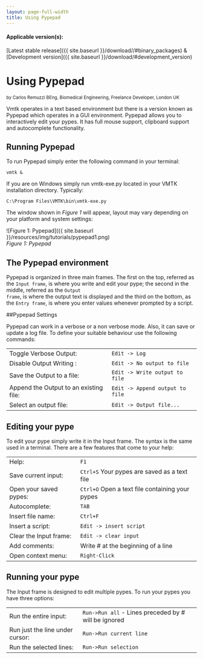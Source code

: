 ```yaml
---
layout: page-full-width
title: Using Pypepad
---
```


#### Applicable version(s): 
[Latest stable release]({{ site.baseurl }}/download//#binary_packages) & [Development version]({{ site.baseurl }}/download/#development_version)

Using Pypepad
==========
<sub>by Carlos Remuzzi BEng, Biomedical Engineering, Freelance Developer, London UK</sub>

Vmtk operates in a text based environment but there is a version known as Pypepad which operates in a GUI environment. Pypepad allows you to interactively edit your pypes. It has full mouse support, clipboard support and autocomplete functionality.

## Running Pypepad

To run Pypepad simply enter the following command in your terminal:

    vmtk &

If you are on Windows simply run vmtk-exe.py located in your VMTK installation directory. Typically:

    C:\Program Files\VMTK\bin\vmtk-exe.py

The window shown in *Figure 1* will appear, layout may vary depending on your platform and system settings:

![Figure 1: Pypepad]({{ site.baseurl }}/resources/img/tutorials/pypepad1.png)
<br>
*Figure 1: Pypepad*

## The Pypepad environment

Pypepad is organized in three main frames. The first on the top, referred as the <code>Input frame</code>, is where you write and edit your pype; the second in the middle, referred as the <code>Output frame</code>, is where the output text is displayed and the third on the bottom, as the <code>Entry frame</code>, is where you enter values whenever prompted by a script.

##Pypepad Settings

Pypepad can work in a verbose or a non verbose mode. Also, it can save or update a log file. To define your suitable behaviour use the following commands:

|    		 			  |     					      |
|:----------------------------------------|---------------------------------------------------|
Toggle Verbose Output:		          | <code>Edit -> Log<code> 
Disable Output Writing :	          | <code>Edit -> No output to file<code>
Save the Output to a file:	          | <code>Edit -> Write output to file<code>  
Append the Output to an existing file:	  | <code>Edit -> Append output to file<code> 
Select an output file:	                  | <code>Edit -> Output file...<code>        


## Editing your pype

To edit your pype simply write it in the Input frame. The syntax is the same used in a terminal. There are a few features that come to your help:

|    		 			  |     					      |
|:----------------------------------------|---------------------------------------------------|
|Help:	 				  | <code>F1</code> 					      
|Save current input:			  | <code>Ctrl+S</code> Your pypes are saved as a text file    
|Open your saved pypes:			  | <code>Ctrl+O</code> Open a text file containing your pypes  
|Autocomplete:			     	  | <code>TAB</code> 					      
|Insert file name:		   	  | <code>Ctrl+F</code> 					      
|Insert a script:			  | <code>Edit -> insert script</code> 			       
|Clear the Input frame:			  | <code>Edit -> clear input</code> 			      
|Add comments:			  	  | Write # at the beginning of a line 		      
|Open context menu:			  | <code>Right-Click</code> 				      

## Running your pype

The Input frame is designed to edit multiple pypes. To run your pypes you have three options:

|    		 			  |     					      |
|:----------------------------------------|---------------------------------------------------|
|Run the entire input:			  | <code>Run->Run all</code> - Lines preceded by # will be ignored
|Run just the line under cursor:	  | <code>Run->Run current line</code>
|Run the selected lines:		  | <code>Run->Run selection</code>
